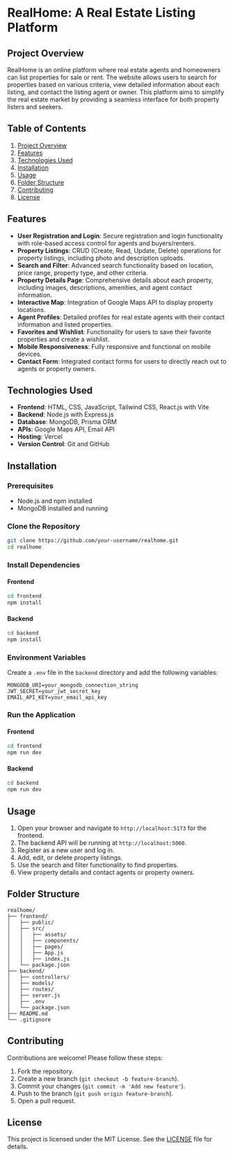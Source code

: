 

# RealHome: A Real Estate Listing Platform

## Project Overview
RealHome is an online platform where real estate agents and homeowners can list properties for sale or rent. The website allows users to search for properties based on various criteria, view detailed information about each listing, and contact the listing agent or owner. This platform aims to simplify the real estate market by providing a seamless interface for both property listers and seekers.

## Table of Contents
1. [Project Overview](#project-overview)
2. [Features](#features)
3. [Technologies Used](#technologies-used)
4. [Installation](#installation)
5. [Usage](#usage)
6. [Folder Structure](#folder-structure)
7. [Contributing](#contributing)
8. [License](#license)

## Features
- **User Registration and Login**: Secure registration and login functionality with role-based access control for agents and buyers/renters.
- **Property Listings**: CRUD (Create, Read, Update, Delete) operations for property listings, including photo and description uploads.
- **Search and Filter**: Advanced search functionality based on location, price range, property type, and other criteria.
- **Property Details Page**: Comprehensive details about each property, including images, descriptions, amenities, and agent contact information.
- **Interactive Map**: Integration of Google Maps API to display property locations.
- **Agent Profiles**: Detailed profiles for real estate agents with their contact information and listed properties.
- **Favorites and Wishlist**: Functionality for users to save their favorite properties and create a wishlist.
- **Mobile Responsiveness**: Fully responsive and functional on mobile devices.
- **Contact Form**: Integrated contact forms for users to directly reach out to agents or property owners.

## Technologies Used
- **Frontend**: HTML, CSS, JavaScript, Tailwind CSS, React.js with Vite
- **Backend**: Node.js with Express.js
- **Database**: MongoDB, Prisma ORM
- **APIs**: Google Maps API, Email API
- **Hosting**: Vercel
- **Version Control**: Git and GitHub

## Installation
### Prerequisites
- Node.js and npm installed
- MongoDB installed and running

### Clone the Repository
```bash
git clone https://github.com/your-username/realhome.git
cd realhome
```

### Install Dependencies
#### Frontend
```bash
cd frontend
npm install
```

#### Backend
```bash
cd backend
npm install
```

### Environment Variables
Create a `.env` file in the `backend` directory and add the following variables:
```
MONGODB_URI=your_mongodb_connection_string
JWT_SECRET=your_jwt_secret_key
EMAIL_API_KEY=your_email_api_key
```

### Run the Application
#### Frontend
```bash
cd frontend
npm run dev
```

#### Backend
```bash
cd backend
npm run dev
```

## Usage
1. Open your browser and navigate to `http://localhost:5173` for the frontend.
2. The backend API will be running at `http://localhost:5000`.
3. Register as a new user and log in.
4. Add, edit, or delete property listings.
5. Use the search and filter functionality to find properties.
6. View property details and contact agents or property owners.

## Folder Structure
```
realhome/
├── frontend/
│   ├── public/
│   ├── src/
│   │   ├── assets/
│   │   ├── components/
│   │   ├── pages/
│   │   ├── App.js
│   │   ├── index.js
│   └── package.json
├── backend/
│   ├── controllers/
│   ├── models/
│   ├── routes/
│   ├── server.js
│   ├── .env
│   └── package.json
├── README.md
└── .gitignore
```

## Contributing
Contributions are welcome! Please follow these steps:
1. Fork the repository.
2. Create a new branch (`git checkout -b feature-branch`).
3. Commit your changes (`git commit -m 'Add new feature'`).
4. Push to the branch (`git push origin feature-branch`).
5. Open a pull request.

## License
This project is licensed under the MIT License. See the [LICENSE](LICENSE) file for details.

